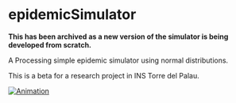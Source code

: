 # epidemicSimulator
**This has been archived as a new version of the simulator is being developed from scratch.**

A Processing simple epidemic simulator using normal distributions.

This is a beta for a research project in INS Torre del Palau.

[![Animation](https://github.com/plopez01/epidemicSimulator/blob/main/Animation.gif)](https://github.com/plopez01/epidemicSimulator/blob/main/Animation.gif)
